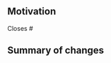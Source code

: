 ## Motivation
<!-- Which is the issue you are closing with this PR -->
<!-- Example: Closes #22 (22 is the numeric id of the issue you are closing) -->
Closes #

## Summary of changes
<!-- Describe the changes you are making -->